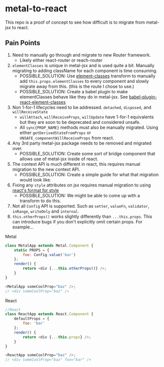 # metal-to-react

This repo is a proof of concept to see how difficult is to migrate from metal-jsx to react.

## Pain Points

1. Need to manually go through and migrate to new Router framework.
    - Likely either react-router or reach-router
2. `elementClasses` is unique in metal-jsx and is used quite a bit. Manually migrating to adding className for each component is time consuming.
    - POSSIBLE_SOLUTION: Use [element-classes](./transforms/element-classes.js) transform to manually add `this.props.elementClasses` to every component and slowly migrate away from this. (this is the route I chose to use.)
    - POSSIBLE_SOLUTION: Create a babel plugin to make elementClasses behave like they do in metal-jsx. See [babel-plugin-react-element-classes](./babel/babel-plugin-react-element-classes.js)
3. Non 1-for-1 lifecycles need to be addressed. `detached`, `disposed`, and `willReceiveState`
    - `willAttach`, `willReceiveProps`, `willUpdate` have 1-for-1 equivalents but they are soon to be deprecated and considered unsafe.
    - All `sync{PROP_NAME}` methods must also be manually migrated. Using either `getDerivedStateFromProps` or `UNSAFE_componentWillReceiveProps` from react.
4. Any 3rd party metal-jsx package needs to be removed and migrated over.
    - POSSIBLE_SOLUTION: Create some sort of bridge component that allows use of metal-jsx inside of react.
5. The context API is much different in react, this requires manual migration to the new context API.
    - POSSIBLE_SOLUTION: Create a simple guide for what that migration would look like.
6. Fixing any `style` attributes on jsx requires manual migration to using [react's format for style](https://reactjs.org/docs/dom-elements.html#style)
    - POSSIBLE_SOLUTION: We might be able to come up with a transform to do this.
7. Not all `Config` API is supported. Such as `setter`, `valueFn`, `validator`, `inRange`, `writeOnly` and `internal`.
8. `this.otherProps()` works slightly differently than `...this.props`. This can introduce bugs if you don't explicitly omit certain props.
   For example...

Metal

```js
class MetalApp extends Metal.Component {
	static PROPS = {
		foo: Config.value('bar')
	};
	render() {
		return <div {...this.otherProps()} />;
	}
}

<MetalApp someCoolProp="baz" />;
// <div someCoolProp="baz" />
```

React

```js
//React
class ReactApp extends React.Component {
	defaultProps = {
		foo: 'bar'
	};
	render() {
		return <div {...this.props} />;
	}
}

<ReactApp someCoolProp="baz" />;
// <div someCoolProp="baz" foo="bar" />
```
